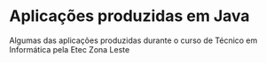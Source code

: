 # Aplicações produzidas em Java 
Algumas das aplicações produzidas durante o curso de Técnico em Informática pela Etec Zona Leste
